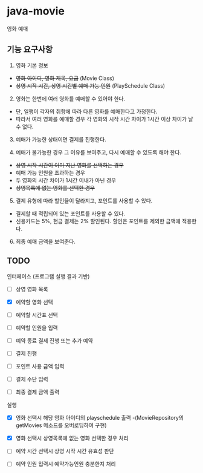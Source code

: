 # java-movie
영화 예매

## 기능 요구사항
 1. 영화 기본 정보
  - ~~영화 아이디, 영화 제목, 요금~~ (Movie Class)
  - ~~상영 시작 시간, 상영 시간별 예매 가능 인원~~ (PlaySchedule Class)

 2. 영화는 한번에 여러 영화를 예매할 수 있어야 한다.
  - 단, 일행이 각자의 취향에 따라 다른 영화를 예매한다고 가정한다.
  - 따라서 여러 영화를 예매할 경우 각 영화의 시작 시간 차이가
    1시간 이상 차이가 날 수 없다.

 3. 예매가 가능한 상태이면 결제를 진행한다.

 4. 예매가 불가능한 경우 그 이유를 보여주고, 다시 예매할 수 있도록 해야 한다.
  - ~~상영 시작 시간이 이미 지난 영화를 선택하는 경우~~
  - 예매 가능 인원을 초과하는 경우
  - 두 영화의 시간 차이가 1시간 이내가 아닌 경우
  - ~~상영목록에 없는 영화를 선택한 경우~~

 5. 결제 유형에 따라 할인율이 달라지고, 포인트를 사용할 수 있다.
  - 결제할 때 적립되어 있는 포인트를 사용할 수 있다.
  - 신용카드는 5%, 현금 결제는 2% 할인된다.
    할인은 포인트를 제외한 금액에 적용한다.

 6. 최종 예매 금액을 보여준다.

## TODO
인터페이스 (프로그램 실행 결과 기반)
- [ ] 상영 영화 목록
- [x] 예약할 영화 선택
- [ ] 예약할 시간표 선택
- [ ] 예약할 인원을 입력
- [ ] 예약 종료 결제 진행 또는 추가 예약
- [ ] 결제 진행
- [ ] 포인트 사용 금액 입력
- [ ] 결제 수단 입력
- [ ] 최종 결제 금액 출력


실행
- [x] 영화 선택시 해당 영화 아이디의 playschedule 출력
    -(MovieRepository의 getMovies 메소드를 오버로딩하여 구현)
- [x] 영화 선택시 상영목록에 없는 영화 선택한 경우 처리
- [ ] 예약 시간 선택시 상영 시작 시간 유효성 판단
- [ ] 예약 인원 입력시 예약가능인원 충분한지 처리



